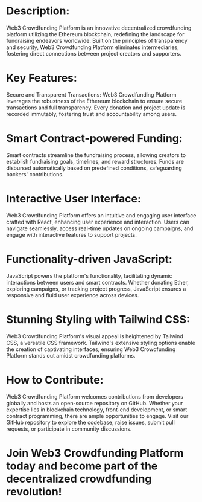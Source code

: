 <h1>Description:</h1>
<p>Web3 Crowdfunding Platform is an innovative decentralized crowdfunding platform utilizing the Ethereum blockchain, redefining the landscape for fundraising endeavors worldwide. Built on the principles of transparency and security, Web3 Crowdfunding Platform eliminates intermediaries, fostering direct connections between project creators and supporters.</p>

<h1>Key Features:</h1>

<p>Secure and Transparent Transactions: Web3 Crowdfunding Platform leverages the robustness of the Ethereum blockchain to ensure secure transactions and full transparency. Every donation and project update is recorded immutably, fostering trust and accountability among users.</p>

<h1>Smart Contract-powered Funding:</h1> <p>Smart contracts streamline the fundraising process, allowing creators to establish fundraising goals, timelines, and reward structures. Funds are disbursed automatically based on predefined conditions, safeguarding backers' contributions.</p>

<h1>Interactive User Interface:</h1> <p>Web3 Crowdfunding Platform offers an intuitive and engaging user interface crafted with React, enhancing user experience and interaction. Users can navigate seamlessly, access real-time updates on ongoing campaigns, and engage with interactive features to support projects.</p>

<h1>Functionality-driven JavaScript:</h1> <p>JavaScript powers the platform's functionality, facilitating dynamic interactions between users and smart contracts. Whether donating Ether, exploring campaigns, or tracking project progress, JavaScript ensures a responsive and fluid user experience across devices.</p>

<h1>Stunning Styling with Tailwind CSS:</h1> <p>Web3 Crowdfunding Platform's visual appeal is heightened by Tailwind CSS, a versatile CSS framework. Tailwind's extensive styling options enable the creation of captivating interfaces, ensuring Web3 Crowdfunding Platform stands out amidst crowdfunding platforms.</p>

<h1>How to Contribute:</h1>
<p>Web3 Crowdfunding Platform welcomes contributions from developers globally and hosts an open-source repository on GitHub. Whether your expertise lies in blockchain technology, front-end development, or smart contract programming, there are ample opportunities to engage. Visit our GitHub repository to explore the codebase, raise issues, submit pull requests, or participate in community discussions.</p>

<h1>Join Web3 Crowdfunding Platform today and become part of the decentralized crowdfunding revolution!</h1>
